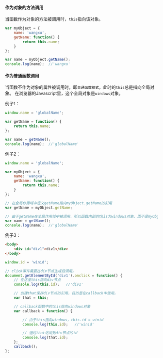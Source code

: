 #### 作为对象的方法调用

当函数作为对象的方法被调用时，`this`指向该对象。

```javascript
var myObject = {
    name: 'wangxu',
    getName: function() {
        return this.name;
    }
};

var name = myObject.getName();
console.log(name);  //'wangxu'
```

#### 作为普通函数调用

当函数不作为对象的属性被调用时，即`普通函数模式`，此时的`this`总是指向全局对象。
在浏览器的Javascript里，这个全局对象是`windows`对象。

例子1：

```javascript
window.name = 'globalName';

var getName = function() {
    return this.name;
};

var name = getName();
console.log(name);  //'globalName'
```
例子2：

```javascript
window.name = 'globalName';

var myObject = {
    name: 'wangxu',
    getName: function() {
        return this.name;
    }
};

// 在全局作用域中定义getName指向myObject.getName的引用
var getName = myObject.getName;

// 由于getName在全局作用域中被调用，所以函数内部的this为windows对象，而不是myObject对象
var name = getName();
console.log(name);  //'globalName'
```

例子3：

```html
<body>
    <div id="div1">div1</div>
</body>
```

```javascript
window.id = 'winid';

// click事件需要在div节点生成后调用。
document.getElementById('div1').onclick = function() {
    // 在这里this指向div节点
    console.log(this.id);   //'div1'

    // 创建that保存div节点的引用，目的是在callback中使用。
    var that = this;

    // callback函数中的this指向windows对象
    var callback = function() {

        // 由于this指向windows，this.id = winid
        console.log(this.id);   //'winid'

        // 通过that访问到div节点的id
        console.log(that.id);
    };
    callback();
};
```
